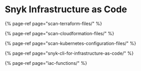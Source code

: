 # Snyk Infrastructure as Code

{% page-ref page="scan-terraform-files/" %}

{% page-ref page="scan-cloudformation-files/" %}

{% page-ref page="scan-kubernetes-configuration-files/" %}

{% page-ref page="snyk-cli-for-infrastructure-as-code/" %}

{% page-ref page="iac-functions/" %}

